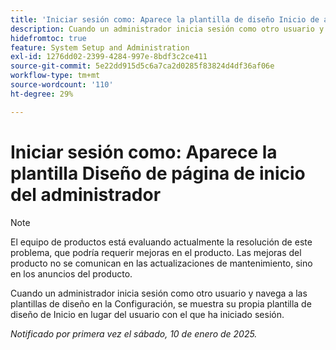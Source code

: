 ```yaml
---
title: 'Iniciar sesión como: Aparece la plantilla de diseño Inicio de administración'
description: Cuando un administrador inicia sesión como otro usuario y navega a las plantillas de diseño en la Configuración, se muestra su propia plantilla de diseño de Inicio en lugar del usuario con el que ha iniciado sesión.
hidefromtoc: true
feature: System Setup and Administration
exl-id: 1276dd02-2399-4284-997e-8bdf3c2ce411
source-git-commit: 5e22dd915d5c6a7ca2d0285f83824d4df36af06e
workflow-type: tm+mt
source-wordcount: '110'
ht-degree: 29%

---
```


# Iniciar sesión como: Aparece la plantilla Diseño de página de inicio del administrador

>[!NOTE]
>
>El equipo de productos está evaluando actualmente la resolución de este problema, que podría requerir mejoras en el producto. Las mejoras del producto no se comunican en las actualizaciones de mantenimiento, sino en los anuncios del producto.

Cuando un administrador inicia sesión como otro usuario y navega a las plantillas de diseño en la Configuración, se muestra su propia plantilla de diseño de Inicio en lugar del usuario con el que ha iniciado sesión.

_Notificado por primera vez el sábado, 10 de enero de 2025._
